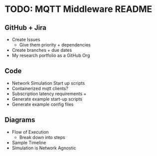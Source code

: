 # TODO: MQTT Middleware README

## GitHub + Jira 

- Create Issues
    - Give them priority + dependencies
- Create branches + due dates
- My research portfolio as a GitHub Org

## Code
- Network Simulation Start up scripts
- Containerized mqtt clients?
- Subscription latency requirements + 
- Generate example start-up scripts
- Generate example config files

## Diagrams

- Flow of Execution
    - Break down into steps
- Sample Timeline
- Simulation is Network Agnostic 